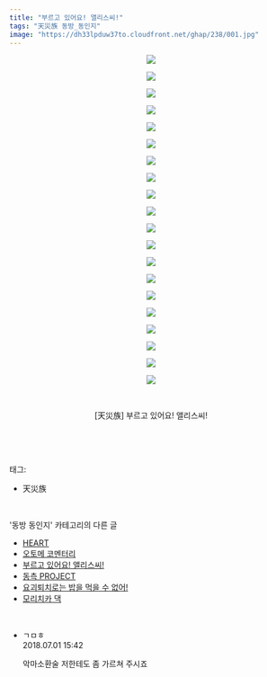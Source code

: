 ```yaml
---
title: "부르고 있어요! 앨리스씨!"
tags: "天災族 동방_동인지"
image: "https://dh33lpduw37to.cloudfront.net/ghap/238/001.jpg"
---
```

<div class="article">
<p style="text-align: center; clear: none; float: none;"><img src="{{ site.imgserver2 }}/ghap/238/001.jpg"/></p>
<p style="text-align: center; clear: none; float: none;"><img src="{{ site.imgserver2 }}/ghap/238/002.jpg"/></p>
<p style="text-align: center; clear: none; float: none;"><img src="{{ site.imgserver2 }}/ghap/238/003.jpg"/></p>
<p style="text-align: center; clear: none; float: none;"><img src="{{ site.imgserver2 }}/ghap/238/004.jpg"/></p>
<p style="text-align: center; clear: none; float: none;"><img src="{{ site.imgserver2 }}/ghap/238/005.jpg"/></p>
<p style="text-align: center; clear: none; float: none;"><img src="{{ site.imgserver2 }}/ghap/238/006.jpg"/></p>
<p style="text-align: center; clear: none; float: none;"><img src="{{ site.imgserver2 }}/ghap/238/007.jpg"/></p>
<p style="text-align: center; clear: none; float: none;"><img src="{{ site.imgserver2 }}/ghap/238/008.jpg"/></p>
<p style="text-align: center; clear: none; float: none;"><img src="{{ site.imgserver2 }}/ghap/238/009.jpg"/></p>
<p style="text-align: center; clear: none; float: none;"><img src="{{ site.imgserver2 }}/ghap/238/010.jpg"/></p>
<p style="text-align: center; clear: none; float: none;"><img src="{{ site.imgserver2 }}/ghap/238/011.jpg"/></p>
<p style="text-align: center; clear: none; float: none;"><img src="{{ site.imgserver2 }}/ghap/238/012.jpg"/></p>
<p style="text-align: center; clear: none; float: none;"><img src="{{ site.imgserver2 }}/ghap/238/013.jpg"/></p>
<p style="text-align: center; clear: none; float: none;"><img src="{{ site.imgserver2 }}/ghap/238/014.jpg"/></p>
<p style="text-align: center; clear: none; float: none;"><img src="{{ site.imgserver2 }}/ghap/238/015.jpg"/></p>
<p style="text-align: center; clear: none; float: none;"><img src="{{ site.imgserver2 }}/ghap/238/016.jpg"/></p>
<p style="text-align: center; clear: none; float: none;"><img src="{{ site.imgserver2 }}/ghap/238/017.jpg"/></p>
<p style="text-align: center; clear: none; float: none;"><img src="{{ site.imgserver2 }}/ghap/238/018.jpg"/></p>
<p style="text-align: center; clear: none; float: none;"><img src="{{ site.imgserver2 }}/ghap/238/019.jpg"/></p>
<p style="text-align: center; clear: none; float: none;"><img src="{{ site.imgserver2 }}/ghap/238/020.jpg"/></p>
<p style="text-align: center; clear: none; float: none;"><br/></p>
<p style="text-align: center; clear: none; float: none;">[天災族] 부르고 있어요! 앨리스씨!</p>
<p><br/></p>
</div><br/>
<div class="tagTrail">
<p>태그: </p>
<ul>
<li>天災族</li>
</ul>
</div><br/>
<div class="another">
<p>'동방 동인지' 카테고리의 다른 글</p>
<ul>
<li><a href="/ghap_240">HEART</a></li>
<li><a href="/ghap_239">오토메 코멘터리</a></li>
<li><a href="/ghap_238">부르고 있어요! 앨리스씨!</a></li>
<li><a href="/ghap_237">동측 PROJECT</a></li>
<li><a href="/ghap_236">요괴퇴치로는 밥을 먹을 수 없어!</a></li>
<li><a href="/ghap_235">모리치카 댁</a></li>
</ul>
</div><br/>
<div class="cb_module cb_fluid">
<div class="cb_wrt cb_profile">
<div class="comment">
<ul>
<li class="cb_thumb_off" id="comment15279308">
<div class="cb_comment_area">
<div class="cb_info_area">
<div class="cb_section">
<span class="cb_nick_name">ㄱㅁㅎ</span>
</div>
<div class="cb_section">
<span class="cb_date">2018.07.01 15:42 </span>
</div>
</div>
<div class="cb_dsc_comment">
<p class="cb_dsc">
											악마소환술 저한테도 좀 가르쳐 주시죠
										</p>
</div>
</div></li>
</ul>
</div>
</div><!-- commentList close -->
</div><br/>
